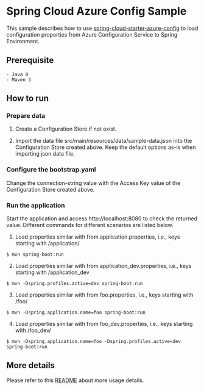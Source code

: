 # Spring Cloud Azure Config Sample

This sample describes how to use [spring-cloud-starter-azure-config](../../spring-cloud-azure-starters/spring-cloud-starter-azure-config/) to load configuration properties from Azure Configuration Service to Spring Environment.

## Prerequisite
	- Java 8
	- Maven 3

## How to run

### Prepare data

1. Create a Configuration Store if not exist.

2. Import the data file src/main/resources/data/sample-data.json into the Configuration Store created above. Keep the default options as-is when importing json data file.

### Configure the bootstrap.yaml

Change the connection-string value with the Access Key value of the Configuration Store created above.

### Run the application

Start the application and access http://localhost:8080 to check the returned value. Different commands for different scenarios are listed below.

1. Load properties similar with from application.properties, i.e., keys starting with /application/
```
$ mvn spring-boot:run
```

2. Load properties similar with from application_dev.properties, i.e., keys starting with /application_dev
```
$ mvn -Dspring.profiles.active=dev spring-boot:run
```

3. Load properties similar with from foo.properties, i.e., keys starting with /foo/
```
$ mvn -Dspring.application.name=foo spring-boot:run
```

4. Load properties similar with from foo_dev.properties, i.e., keys starting with /foo_dev/
```
$ mvn -Dspring.application.name=foo -Dspring.profiles.active=dev spring-boot:run
```

## More details

Please refer to this [README](../../spring-cloud-azure-starters/spring-cloud-starter-azure-config/) about more usage details. 